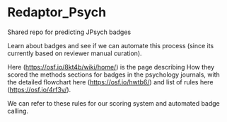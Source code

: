 # Redaptor_Psych
Shared repo for predicting JPsych badges


Learn about badges and see if we can automate this process (since its currently based on reviewer manual curation). 

Here (https://osf.io/8kt4b/wiki/home/) is the page describing How they scored the methods sections for badges in the psychology journals, with the detailed flowchart here (https://osf.io/hwtb6/) and list of rules here (https://osf.io/4rf3v/). 

We can refer to these rules for our scoring system and automated badge calling.
